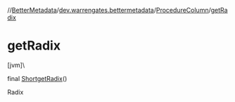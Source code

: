 //[BetterMetadata](../../../index.md)/[dev.warrengates.bettermetadata](../index.md)/[ProcedureColumn](index.md)/[getRadix](get-radix.md)

# getRadix

[jvm]\

final [Short](https://docs.oracle.com/javase/8/docs/api/java/lang/Short.html)[getRadix](get-radix.md)()

Radix
